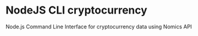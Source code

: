 # NodeJS CLI cryptocurrency
Node.js Command Line Interface for cryptocurrency data using Nomics API
